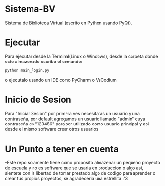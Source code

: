 # Sistema-BV
Sistema de Biblioteca Virtual (escrito en Python usando PyQt).

# Ejecutar 
Para ejecutar desde la Terminal(Linux o Windows), desde la carpeta donde este almazenado escribe el comando:
```bash
python main_login.py
```
o ejecutalo usando un IDE como PyCharm o VsCodium

# Inicio de Sesion
Para "Iniciar Sesion" por primera ves necesitaras un usuario y una contraseña, por default agregamos un usuario llamado "admin" cuya contraseña es "123456" para ser utilizado como usuario principal y asi desde el mismo software crear otros usuarios.

# Un Punto a tener en cuenta
-Este repo solamente tiene como proposito almazenar un pequeño proyecto de escuela y no es software que se usaria en produccion o algo asi, sientete con la libertad de tomar prestado algo de codigo para aprender o crear tus propios proyectos, se agradeceria una estrellita :'3
